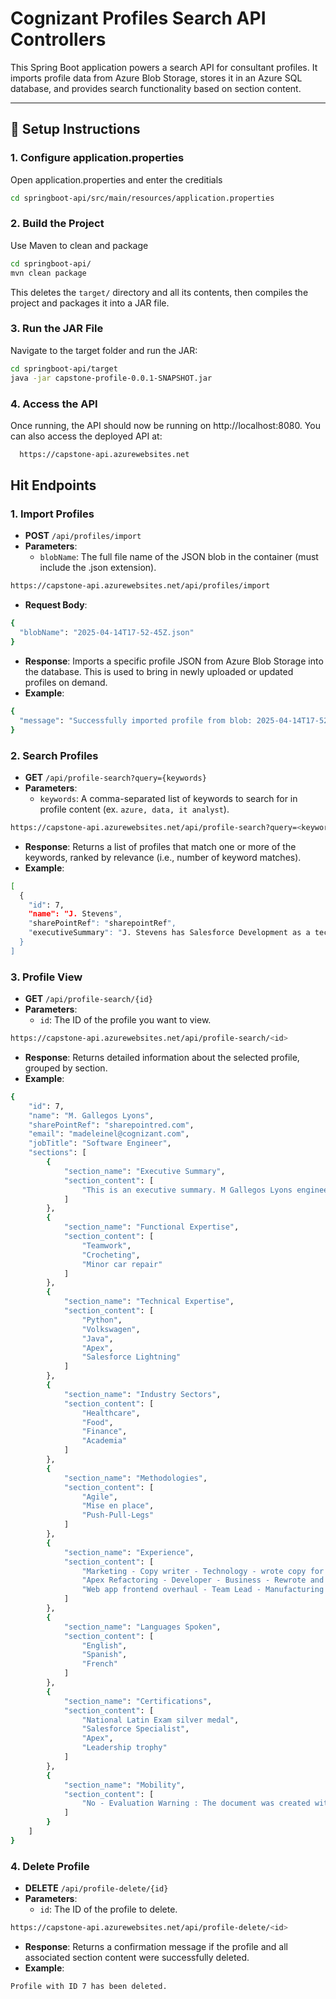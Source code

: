 # Cognizant Profiles Search API Controllers

This Spring Boot application powers a search API for consultant profiles. It imports profile data from Azure Blob Storage, stores it in an Azure SQL database, and provides search functionality based on section content.

---

## 🔧 Setup Instructions

### 1. Configure application.properties

Open application.properties and enter the creditials 
```bash
cd springboot-api/src/main/resources/application.properties
```
### 2. Build the Project

Use Maven to clean and package 
```bash
cd springboot-api/
mvn clean package 
```
This deletes the `target/` directory and all its contents, then compiles the project and packages it into a JAR file.

### 3. Run the JAR File

Navigate to the target folder and run the JAR:
```bash
cd springboot-api/target
java -jar capstone-profile-0.0.1-SNAPSHOT.jar
```

### 4. Access the API
Once running, the API should now be running on http://localhost:8080.
You can also access the deployed API at: 
```bash
  https://capstone-api.azurewebsites.net
```

## Hit Endpoints

### 1. Import Profiles
- **POST** `/api/profiles/import`
- **Parameters**:
  - `blobName`: The full file name of the JSON blob in the container (must include the .json extension).
```bash
https://capstone-api.azurewebsites.net/api/profiles/import
```
- **Request Body**:
```bash
{
  "blobName": "2025-04-14T17-52-45Z.json"
}
```
- **Response**: Imports a specific profile JSON from Azure Blob Storage into the database. This is used to bring in newly uploaded or updated profiles on demand.
- **Example**:
```bash
{
  "message": "Successfully imported profile from blob: 2025-04-14T17-52-45Z.json"
}
```

### 2. Search Profiles
- **GET** `/api/profile-search?query={keywords}`
- **Parameters**:
  - `keywords`: A comma-separated list of keywords to search for in profile content (ex. `azure, data, it analyst`). 
```bash
https://capstone-api.azurewebsites.net/api/profile-search?query=<keywords>
```
- **Response**: Returns a list of profiles that match one or more of the keywords, ranked by relevance (i.e., number of keyword matches).
- **Example**: 
```bash
[
  {
    "id": 7,
    "name": "J. Stevens",
    "sharePointRef": "sharepointRef",
    "executiveSummary": "J. Stevens has Salesforce Development as a technical expertise..."
  }
]
```

### 3. Profile View
- **GET** `/api/profile-search/{id}`
- **Parameters**:
  - `id`: The ID of the profile you want to view.
```bash
https://capstone-api.azurewebsites.net/api/profile-search/<id>
```
- **Response**: Returns detailed information about the selected profile, grouped by section.
- **Example**:
```bash
{
    "id": 7,
    "name": "M. Gallegos Lyons",
    "sharePointRef": "sharepointred.com",
    "email": "madeleinel@cognizant.com",
    "jobTitle": "Software Engineer",
    "sections": [
        {
            "section_name": "Executive Summary",
            "section_content": [
                "This is an executive summary. M Gallegos Lyons engineers software, - develops solutions, units the tests, and qualities the assurance."
            ]
        },
        {
            "section_name": "Functional Expertise",
            "section_content": [
                "Teamwork",
                "Crocheting",
                "Minor car repair"
            ]
        },
        {
            "section_name": "Technical Expertise",
            "section_content": [
                "Python",
                "Volkswagen",
                "Java",
                "Apex",
                "Salesforce Lightning"
            ]
        },
        {
            "section_name": "Industry Sectors",
            "section_content": [
                "Healthcare",
                "Food",
                "Finance",
                "Academia"
            ]
        },
        {
            "section_name": "Methodologies",
            "section_content": [
                "Agile",
                "Mise en place",
                "Push-Pull-Legs"
            ]
        },
        {
            "section_name": "Experience",
            "section_content": [
                "Marketing - Copy writer - Technology - wrote copy for social media messages - promoted webinars and whitepapers",
                "Apex Refactoring - Developer - Business - Rewrote and refactored and debugged and recompiled code - Testing, tested, test, unit, user, client, UI, UX, UX/UI",
                "Web app frontend overhaul - Team Lead - Manufacturing - Javascript js the front-end ui to enable a smooth and polished ux - Angular and REACT with bootstrap kendo tailwind - html htmx stateless stateful design graphics"
            ]
        },
        {
            "section_name": "Languages Spoken",
            "section_content": [
                "English",
                "Spanish",
                "French"
            ]
        },
        {
            "section_name": "Certifications",
            "section_content": [
                "National Latin Exam silver medal",
                "Salesforce Specialist",
                "Apex",
                "Leadership trophy"
            ]
        },
        {
            "section_name": "Mobility",
            "section_content": [
                "No - Evaluation Warning : The document was created with Spire.Presentation for Python"
            ]
        }
    ]
}
```
### 4. Delete Profile
- **DELETE** `/api/profile-delete/{id}`
- **Parameters**:
  - `id`: The ID of the profile to delete.
```bash
https://capstone-api.azurewebsites.net/api/profile-delete/<id>
```
- **Response**: Returns a confirmation message if the profile and all associated section content were successfully deleted.
- **Example**:
```bash
Profile with ID 7 has been deleted.
```
